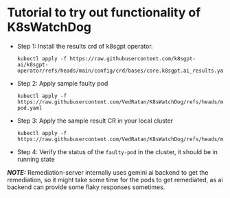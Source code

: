 # Tutorial to try out functionality of K8sWatchDog

- Step 1: Install the results crd of k8sgpt operator.
    ```console
    kubectl apply -f https://raw.githubusercontent.com/k8sgpt-ai/k8sgpt-operator/refs/heads/main/config/crd/bases/core.k8sgpt.ai_results.yaml
    ```
- Step 2: Apply sample faulty pod
    ```console
    kubectl apply -f https://raw.githubusercontent.com/VedRatan/K8sWatchDog/refs/heads/main/manifests/faulty-pod.yaml
    ```
- Step 3: Apply the sample result CR in your local cluster
    ```console
    kubectl apply -f https://raw.githubusercontent.com/VedRatan/K8sWatchDog/refs/heads/main/manifests/result.yaml
    ```
- Step 4: Verify the status of the `faulty-pod` in the cluster, it should be in running state


 **_NOTE:_**  Remediation-server internally uses gemini ai backend to get the remediation, so it might take some time for the pods to get remediated, as ai backend can provide some flaky responses sometimes.